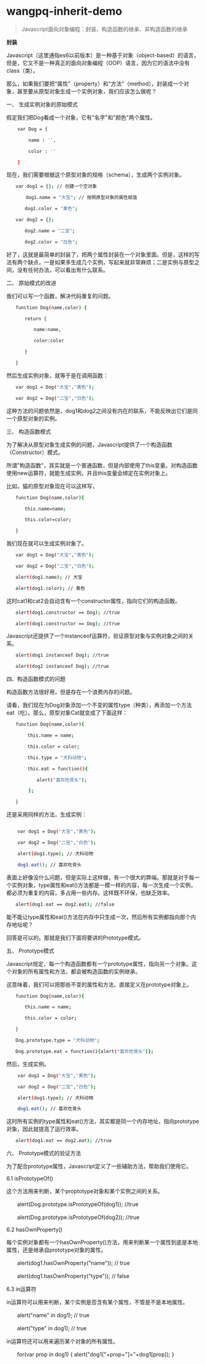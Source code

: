 # wangpq-inherit-demo
> Javascript面向对象编程：封装、构造函数的继承、非构造函数的继承


**封装**


Javascript（这里通指es6以前版本）是一种基于对象（object-based）的语言，但是，它又不是一种真正的面向对象编程（OOP）语言，因为它的语法中没有class（类）。

那么，如果我们要把"属性"（property）和"方法"（method），封装成一个对象，甚至要从原型对象生成一个实例对象，我们应该怎么做呢？


一、 生成实例对象的原始模式


假定我们把Dog看成一个对象，它有"名字"和"颜色"两个属性。

```bash
    var Dog = {

        name : '',

        color : ''

    } 
```

现在，我们需要根据这个原型对象的规格（schema），生成两个实例对象。


```bash
　　var dog1 = {}; // 创建一个空对象

       dog1.name = "大宝"; // 按照原型对象的属性赋值

　　　　dog1.color = "黄色";

　　var dog2 = {};

　　　　dog2.name = "二宝";

　　　　dog2.color = "白色";
```

好了，这就是最简单的封装了，把两个属性封装在一个对象里面。但是，这样的写法有两个缺点，一是如果多生成几个实例，写起来就非常麻烦；二是实例与原型之间，没有任何办法，可以看出有什么联系。


二、 原始模式的改进


我们可以写一个函数，解决代码重复的问题。

```bash
　　function Dog(name,color) {

　　　　return {

　　　　　　name:name,

　　　　　　color:color

　　　　}

　　}
```


然后生成实例对象，就等于是在调用函数：

```bash
　　var dog1 = Dog("大宝","黄色");

　　var dog2 = Dog("二宝","白色");
```

这种方法的问题依然是，dog1和dog2之间没有内在的联系，不能反映出它们是同一个原型对象的实例。


三、 构造函数模式


为了解决从原型对象生成实例的问题，Javascript提供了一个构造函数（Constructor）模式。

所谓"构造函数"，其实就是一个普通函数，但是内部使用了this变量。对构造函数使用new运算符，就能生成实例，并且this变量会绑定在实例对象上。

比如，猫的原型对象现在可以这样写，

```bash
　　function Dog(name,color){

　　　　this.name=name;

　　　　this.color=color;

　　}
```

我们现在就可以生成实例对象了。

```bash
　　var dog1 = Dog("大宝","黄色");

　　var dog2 = Dog("二宝","白色");

　　alert(dog1.name); // 大宝

　　alert(dog1.color); // 黄色
```

这时cat1和cat2会自动含有一个constructor属性，指向它们的构造函数。

```bash
　　alert(dog1.constructor == Dog); //true

　　alert(dog1.constructor == Dog); //true
```

Javascript还提供了一个instanceof运算符，验证原型对象与实例对象之间的关系。

```bash
　　alert(dog1 instanceof Dog); //true

　　alert(dog2 instanceof Dog); //true
```

四、构造函数模式的问题

构造函数方法很好用，但是存在一个浪费内存的问题。

请看，我们现在为Dog对象添加一个不变的属性type（种类），再添加一个方法eat（吃）。那么，原型对象Cat就变成了下面这样：

```bash
　　function Dog(name,color){

　　　　 this.name = name;

　　　　 this.color = color;

　　　　 this.type = "犬科动物";

　　　　 this.eat = function(){

           alert("喜欢吃骨头");

        };

　　}
```

还是采用同样的方法，生成实例：

```bash

    var dog1 = Dog("大宝","黄色");

    var dog2 = Dog("二宝","白色");

    alert(dog1.type); // 犬科动物

    dog1.eat(); // 喜欢吃骨头

```

表面上好像没什么问题，但是实际上这样做，有一个很大的弊端。那就是对于每一个实例对象，type属性和eat()方法都是一模一样的内容，每一次生成一个实例，都必须为重复的内容，多占用一些内存。这样既不环保，也缺乏效率。

```bash
　　alert(dog1.eat == dog2.eat); //false
```
能不能让type属性和eat()方法在内存中只生成一次，然后所有实例都指向那个内存地址呢？

回答是可以的。那就是我们下面将要讲的Prototype模式。

五、 Prototype模式

Javascript规定，每一个构造函数都有一个prototype属性，指向另一个对象。这个对象的所有属性和方法，都会被构造函数的实例继承。

这意味着，我们可以把那些不变的属性和方法，直接定义在prototype对象上。

```bash
　　function Dog(name,color){

　　　　this.name = name;

　　　　this.color = color;

　　}

　　Dog.prototype.type = "犬科动物";

　　Dog.prototype.eat = function(){alert("喜欢吃骨头")};
```

然后，生成实例。

```bash
    var dog1 = Dog("大宝","黄色");

    var dog2 = Dog("二宝","白色");

    alert(dog1.type); // 犬科动物

    dog1.eat(); // 喜欢吃骨头
```

这时所有实例的type属性和eat()方法，其实都是同一个内存地址，指向prototype对象，因此就提高了运行效率。

```bash
　　alert(dog1.eat == dog2.eat); //true
```


六、 Prototype模式的验证方法


为了配合prototype属性，Javascript定义了一些辅助方法，帮助我们使用它。

6.1 isPrototypeOf()

这个方法用来判断，某个proptotype对象和某个实例之间的关系。

　　alert(Dog.prototype.isPrototypeOf(dog1)); //true

　　alert(Dog.prototype.isPrototypeOf(dog2)); //true

6.2 hasOwnProperty()

每个实例对象都有一个hasOwnProperty()方法，用来判断某一个属性到底是本地属性，还是继承自prototype对象的属性。

　　alert(dog1.hasOwnProperty("name")); // true

　　alert(dog1.hasOwnProperty("type")); // false

6.3 in运算符

in运算符可以用来判断，某个实例是否含有某个属性，不管是不是本地属性。

　　alert("name" in dog1); // true

　　alert("type" in dog1); // true

in运算符还可以用来遍历某个对象的所有属性。

　　for(var prop in dog1) { alert("dog1["+prop+"]="+dog1[prop]); }
